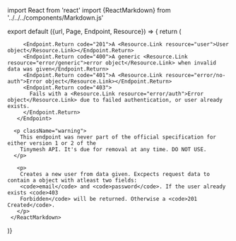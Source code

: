 import React from 'react'
import {ReactMarkdown} from '../../../components/Markdown.js'

export default ({url, Page, Endpoint, Resource}) => {
  return (
     <ReactMarkdown>
       <Endpoint
         hidden={true}
         url={url}
         group="user"
         method="post"
         path="/user/register">

         <Endpoint.Return code="201">A <Resource.Link resource="user">User object</Resource.Link></Endpoint.Return>
         <Endpoint.Return code="400">A generic <Resource.Link resource="error/generic">error object</Resource.Link> when invalid data was given</Endpoint.Return>
         <Endpoint.Return code="401">A <Resource.Link resource="error/no-auth">Error object</Resource.Link></Endpoint.Return>
         <Endpoint.Return code="403">
           Fails with a <Resource.Link resource="error/auth">Error object</Resource.Link> due to failed authentication, or user already exists.
         </Endpoint.Return>
       </Endpoint>

      <p className="warning">
        This endpoint was never part of the official specification for either version 1 or 2 of the
        Tinymesh API. It's due for removal at any time. DO NOT USE.
      </p>

       <p>
        Creates a new user from data given. Excpects request data to contain a object with atleast two fields:
        <code>email</code> and <code>password</code>. If the user already exists <code>403
        Forbidden</code> will be returned. Otherwise a <code>201 Created</code>.
       </p>
     </ReactMarkdown>
)}

